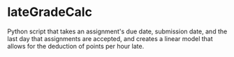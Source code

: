 # lateGradeCalc
Python script that takes an assignment's due date, submission date, and the last day that assignments are accepted, and creates a linear model that allows for the deduction of points per hour late.
